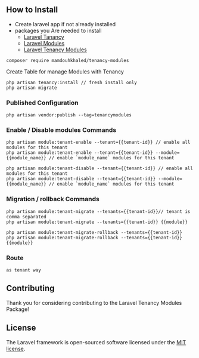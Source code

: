 ## How to Install

* Create laravel app if not already installed
* packages you Are needed to install
    * [Laravel Tanancy](https://tenancyforlaravel.com/)
    * [Laravel Modules](https://nwidart.com/laravel-modules/v6/introduction)
    * [Laravel Tenancy Modules](https://github.com/MamdouhKhaled/tenancy-modules)

```
composer require mamdouhkhaled/tenancy-modules
```

Create Table for manage Modules with Tenancy
```
php artisan tenancy:install // fresh install only
php artisan migrate
```

### Published Configuration
```
php artisan vendor:publish --tag=tenancymodules
```

### Enable / Disable modules Commands
```
php artisan module:tenant-enable --tenant={{tenant-id}} // enable all modules for this tenant
php artisan module:tenant-enable --tenant={{tenant-id}} --module={{module_name}} // enable `module_name` modules for this tenant

php artisan module:tenant-disable --tenant={{tenant-id}} // enable all modules for this tenant
php artisan module:tenant-disable --tenant={{tenant-id}} --module={{module_name}} // enable `module_name` modules for this tenant
```
### Migration / rollback Commands
```
php artisan module:tenant-migrate --tenants={{tenant-id}}// tenant is comma separated
php artisan module:tenant-migrate --tenants={{tenant-id}} {{module}}

php artisan module:tenant-migrate-rollback --tenants={{tenant-id}}
php artisan module:tenant-migrate-rollback --tenants={{tenant-id}} {{module}}
```

### Route
```
as tenant way
```

## Contributing

Thank you for considering contributing to the Laravel Tenancy Modules Package!
## License

The Laravel framework is open-sourced software licensed under the [MIT license](https://opensource.org/licenses/MIT).

